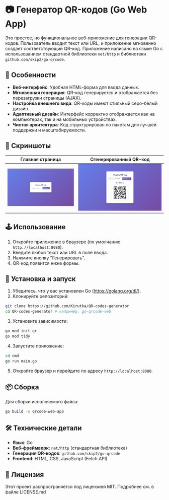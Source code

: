 # 📷 Генератор QR-кодов (Go Web App)

Это простое, но функциональное веб-приложение для генерации QR-кодов. Пользователь вводит текст или URL, и приложение мгновенно создает соответствующий QR-код. Приложение написано на языке Go с использованием стандартной библиотеки `net/http` и библиотеки `github.com/skip2/go-qrcode`.

## 🎯 Особенности

- **Веб-интерфейс**: Удобная HTML-форма для ввода данных.
- **Мгновенная генерация**: QR-код генерируется и отображается без перезагрузки страницы (AJAX).
- **Настройка внешнего вида**: QR-коды имеют стильный серо-белый дизайн.
- **Адаптивный дизайн**: Интерфейс корректно отображается как на компьютерах, так и на мобильных устройствах.
- **Чистая архитектура**: Код структурирован по пакетам для лучшей поддержки и масштабируемости.

## 📸 Скриншоты

| Главная страница                 | Сгенерированный QR-код          |
| ------------------------------- | ------------------------------- |
| ![Форма](image/form.png)       | ![Результат](image/result.png) |

## 🕹️ Использование

1. Откройте приложение в браузере (по умолчанию `http://localhost:8080`).
2. Введите любой текст или URL в поле ввода.
3. Нажмите кнопку "Генерировать".
4. QR-код появится ниже формы.

## 🚀 Установка и запуск

1. Убедитесь, что у вас установлен Go (https://golang.org/dl/).
2. Клонируйте репозиторий:

```bash
git clone https://github.com/Kirutka/QR-codes-generator
cd QR-codes-generator # например, go-qrcode-web
```

3. Установите зависимости:

```bash
go mod init qr
go mod tidy
```

4. Запустите приложение:

```bash
cd cmd
go run main.go
```

5. Откройте браузер и перейдите по адресу `http://localhost:8080`.

## 📦 Сборка

Для сборки исполняемого файла:

```bash
go build -o qrcode-web-app
```

## 🛠️ Технические детали

- **Язык**: Go
- **Веб-фреймворк**: `net/http` (стандартная библиотека)
- **Генерация QR-кодов**: `github.com/skip2/go-qrcode`
- **Frontend**: HTML, CSS, JavaScript (Fetch API)

## 📄 Лицензия

Этот проект распространяется под лицензией MIT. Подробнее см. в файле LICENSE.md
